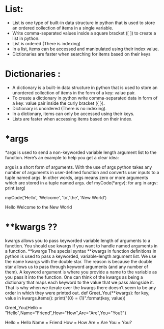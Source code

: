 # List: 

* List is one type of built-in data structure in python that is used to store an ordered collection of items in a single variable.
* Write comma-separated values inside a square bracket ([ ]) to create a list in python.
* List is ordered (There is indexing)
* In a list, items can be accessed and manipulated using their index value.
* Dictionaries are faster when searching for items based on their keys


# Dictionaries : 

* A dictionary is a built-in data structure in python that is used to store an unordered collection of items in the form of a key: value pair.
* To create a dictionary in python write comma-separated data in form of a key: value pair inside the curly bracket ({ }).
* Dictionary is unordered (There is no indexing).
* In a dictionary, items can only be accessed using their keys.
* Lists are faster when accessing items based on their index.

# *args
*args is used to send a non-keyworded variable length argument list to the function. Here’s an example to help you get a clear idea:

args is a short form of arguments. With the use of args python takes any number of arguments in user-defined function and converts user inputs to a tuple named args. In other words, args means zero or more arguments which are stored in a tuple named args.
def myCode(*argv): 
    for arg in argv: 
        print (arg)
        
myCode('Hello', 'Welcome', 'to','the', 'New World') 


Hello
Welcome
to
the
New World


# **kwargs ??
kwargs allows you to pass keyworded variable length of arguments to a function. You should use kwargs if you want to handle named arguments in a function.
**kwargs
The special syntax **kwargs in function definitions in python is used to pass a keyworded, variable-length argument list. We use the name kwargs with the double star. The reason is because the double star allows us to pass through keyword arguments (and any number of them).
A keyword argument is where you provide a name to the variable as you pass it into the function.
One can think of the kwargs as being a dictionary that maps each keyword to the value that we pass alongside it.
That is why when we iterate over the kwargs there doesn’t seem to be any order in which they were printed out.
def Greet_You(**kwargs):
    for key, value in kwargs.items():
        print("{0} = {1}".format(key, value))
              
Greet_You(Hello = "Hello",Name="Friend",How="How",Are="Are",You="You?")

Hello = Hello
Name = Friend
How = How
Are = Are
You = You?